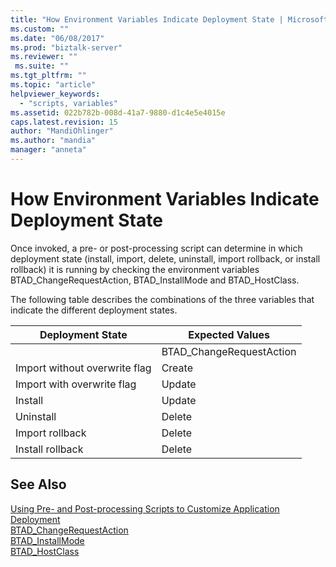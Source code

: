 ```yaml
---
title: "How Environment Variables Indicate Deployment State | Microsoft Docs"
ms.custom: ""
ms.date: "06/08/2017"
ms.prod: "biztalk-server"
ms.reviewer: ""
 ms.suite: ""
ms.tgt_pltfrm: ""
ms.topic: "article"
helpviewer_keywords: 
  - "scripts, variables"
ms.assetid: 022b782b-008d-41a7-9880-d1c4e5e4015e
caps.latest.revision: 15
author: "MandiOhlinger"
ms.author: "mandia"
manager: "anneta"
---
```

# How Environment Variables Indicate Deployment State
Once invoked, a pre- or post-processing script can determine in which deployment state (install, import, delete, uninstall, import rollback, or install rollback) it is running by checking the environment variables BTAD_ChangeRequestAction, BTAD_InstallMode and BTAD_HostClass.  
  
 The following table describes the combinations of the three variables that indicate the different deployment states.  
  
|Deployment State|Expected Values|  
|----------------------|---------------------|  
||BTAD_ChangeRequestAction|BTAD_InstallMode|BTAD_HostClass|  
|Import without overwrite flag|Create|Import|ConfigurationDb|  
|Import with overwrite flag|Update|Import|ConfigurationDb|  
|Install|Update|Install|BizTalkHostInstance|  
|Uninstall|Delete|Uninstall|BizTalkHostInstance|  
|Import rollback|Delete|Import|ConfigurationDb|  
|Install rollback|Delete|Install|BizTalkHostInstance|  
  
## See Also  
 [Using Pre- and Post-processing Scripts to Customize Application Deployment](../core/using-pre-and-post-processing-scripts-to-customize-application-deployment.md)   
 [BTAD_ChangeRequestAction](../core/btad-changerequestaction.md)   
 [BTAD_InstallMode](../core/btad-installmode.md)   
 [BTAD_HostClass](../core/btad-hostclass.md)